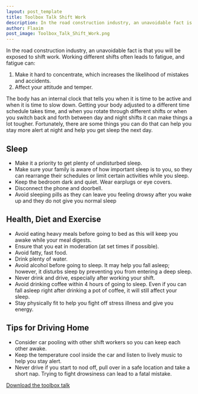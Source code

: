 ```yaml
---
layout: post_template
title: Toolbox Talk Shift Work
description: In the road construction industry, an unavoidable fact is that you will be exposed to shift work.  Working different shifts often leads to fatigue, and fatigue can
author: Flaaim
post_image: Toolbox_Talk_Shift_Work.png
---
```


In the road construction industry, an unavoidable fact is that you will be exposed to shift work.  Working different shifts often leads to fatigue, and fatigue can:

1. Make it hard to concentrate, which increases the likelihood of mistakes and accidents.
2. Affect your attitude and temper.

The body has an internal clock that tells you when it is time to be active and when it is time to slow down.  Getting your body adjusted to a different time schedule takes time, and when you rotate through different shifts or when you switch back and forth between day and night shifts it can make things a lot tougher.  Fortunately, there are some things you can do that can help you stay more alert at night and help you get sleep the next day.


## Sleep

- Make it a priority to get plenty of undisturbed sleep.
- Make sure your family is aware of how important sleep is to you, so they can rearrange their schedules or limit certain activities while you sleep.
- Keep the bedroom dark and quiet.  Wear earplugs or eye covers.
- Disconnect the phone and doorbell.
- Avoid sleeping pills as they can leave you feeling drowsy after you wake up and they do not give you normal sleep

## Health, Diet and Exercise

- Avoid eating heavy meals before going to bed as this will keep you awake while your meal digests.
- Ensure that you eat in moderation (at set times if possible).
- Avoid fatty, fast food.
- Drink plenty of water.
- Avoid alcohol before going to sleep.  It may help you fall asleep; however, it disturbs sleep by preventing you from entering a deep sleep.
- Never drink and drive, especially after working your shift.
- Avoid drinking coffee within 4 hours of going to sleep.  Even if you can fall asleep right after drinking a pot of coffee, it will still affect your sleep.
- Stay physically fit to help you fight off stress illness and give you energy.

## Tips for Driving Home
- Consider car pooling with other shift workers so you can keep each other awake.
- Keep the temperature cool inside the car and listen to lively music to help you stay alert.
- Never drive if you start to nod off, pull over in a safe location and take a short nap.  Trying to fight drowsiness can lead to a fatal mistake.


[Download the toolbox talk](https://safetyworkblog.com/assets/template/Toolbox_Talk_Shift_Work.docx)
